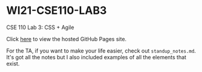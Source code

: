 # WI21-CSE110-LAB3
CSE 110 Lab 3: CSS + Agile

Click [here](https://ntrappe.github.io/wi21-cse110-lab3/) to view the hosted GitHub Pages site.

For the TA, if you want to make your life easier, check out `standup_notes.md`. It's got all the notes but I also included examples of all the elements that exist.

